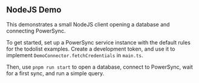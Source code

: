 ## NodeJS Demo

This demonstrates a small NodeJS client opening a database and connecting PowerSync.

To get started, set up a PowerSync service instance with the default rules for the todolist examples.
Create a development token, and use it to implement `DemoConnector.fetchCredentials` in `main.ts`.

Then, use `pnpm run start` to open a database, connect to PowerSync, wait for a first sync, and run a simple query.
